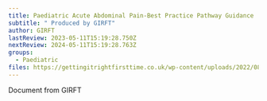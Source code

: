 ```yaml
---
title: Paediatric Acute Abdominal Pain-Best Practice Pathway Guidance
subtitle: " Produced by GIRFT"
author: GIRFT
lastReview: 2023-05-11T15:19:28.750Z
nextReview: 2024-05-11T15:19:28.763Z
groups:
  - Paediatric
files: https://gettingitrightfirsttime.co.uk/wp-content/uploads/2022/08/20220906_Paediatric-general-surgery_Pathway-guide_Acute-abdominal-pain-and-appendicectomy.pdf
---
```

D﻿ocument from GIRFT